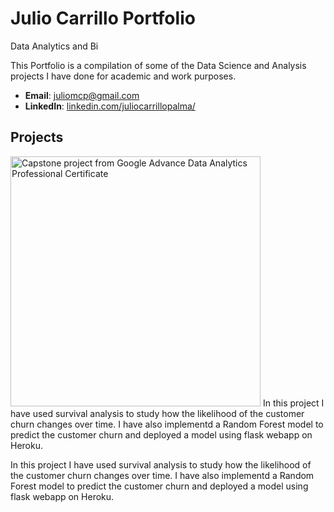# Julio Carrillo Portfolio
Data Analytics and Bi

This Portfolio is a compilation of some of the Data Science and Analysis projects I have done for academic and work purposes. 

- **Email**: [juliomcp@gmail.com](juliomcp@gmail.com)
- **LinkedIn**: [linkedin.com/juliocarrillopalma/](https://www.linkedin.com/in/juliocarrillopalma/)


## Projects

<p align="left">
  <img width="400" src="https://user-images.githubusercontent.com/.../your_image.png" alt="Capstone project from Google Advance Data Analytics Professional Certificate">
  In this project I have used survival analysis to study how the likelihood of the customer churn changes over time. I have also implementd a Random Forest model to predict the customer churn and deployed a model using flask webapp on Heroku. </p>


<div>
  <width="400" src="[https://user-images.githubusercontent.com/.../your_image.png](https://user-images.githubusercontent.com/141171038/257931722-b4db74c6-d5bb-416d-9a46-73a351c801f1.png)https://user-images.githubusercontent.com/141171038/257931722-b4db74c6-d5bb-416d-9a46-73a351c801f1.png" alt="Capstone project from Google Advance Data Analytics Professional Certificate">
  In this project I have used survival analysis to study how the likelihood of the customer churn changes over time. I have also implementd a Random Forest model to predict the customer churn and deployed a model using flask webapp on Heroku. </p>
